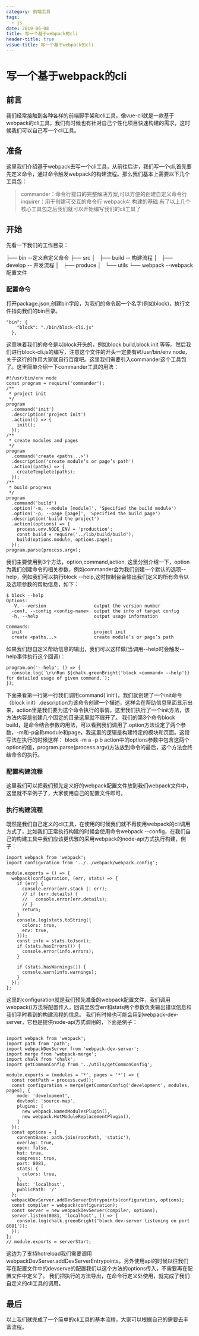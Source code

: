 ```yaml
---
category: 前端工具
tags:
  - js
date: 2019-06-08
title: 写一个基于webpack的cli
header-title: true
vssue-title: 写一个基于webpack的cli
---
```

# 写一个基于webpack的cli

## 前言
我们经常接触到各种各样的前端脚手架和cli工具，像vue-cli就是一款基于webpack的cli工具，我们有时候也有针对自己个性化项目快速构建的需求，这时候我们可以自己写一个cli工具。
## 准备
这里我们介绍基于webpack去写一个cli工具，从前往后讲，我们写一个cli,首先要先定义命令，通过命令触发webpack的构建流程。那么我们基本上需要以下几个工具包：
> commander：命令行接口的完整解决方案,可以方便的创建自定义命令行
inquirer：用于创建可交互的命令行
webpack4: 构建的基础
有了以上几个核心工具包之后我们就可以开始编写我们的cli工具了
## 开始
先看一下我们的工作目录：

├── bin   --定义自定义命令
├── src
│   ├── build   -- 构建流程
│   ├── develop  -- 开发流程
│   ├── produce
│   └── utils
└── webpack  --webpack配置文件
### 配置命令
打开package.json,创建bin字段，为我们的命令起一个名字(例如block)，执行文件指向我们的bin目录。
```
"bin": {
    "block": "./bin/block-cli.js"
  },
```
这意味着我们的命令是以block开头的，例如block build,block init 等等。然后我们进行block-cli.js的编写，注意这个文件的开头一定要有#!/usr/bin/env node，关于这行的作用大家就自行百度吧。这里我们需要引入commander这个工具包了。这里简单介绍一下commander工具的用法：
```
#!/usr/bin/env node
const program = require('commander');
/**
 * project init
 */
program
  .command('init')
  .description('project init')
  .action(() => {
    init();
  });
/**
 * create modules and pages
 */
program
  .command('create <paths...>')
  .description('create module‘s or page’s path')
  .action((paths) => {
    createTemplete(paths);
  });
/**
 * build progress
 */
program
  .command('build')
  .option('-m, --module [module]', 'Specified the build module')
  .option('-p, --page [page]', 'Specified the build page')
  .description('build the project')
  .action((options) => {
    process.env.NODE_ENV = 'production';
    const build = require('../lib/build/build');
    build(options.module, options.page);
  });
program.parse(process.argv);
```
我们主要使用到3个方法，option,command,action, 这里分别介绍一下，option为我们创建命令的相关参数，例如commander会为我们创建一个默认的选项--help，例如我们可以执行block --help,这时控制台会输出我们定义的所有命令以及选项参数的帮助信息，如下：
```
$ block --help 
Options:
  -V, --version                  output the version number
  -conf, --config <config-name>  output the info of target config
  -h, --help                     output usage information

Commands:
  init                           project init
  create <paths...>              create module‘s or page’s path

```
如果我们想自定义帮助信息的输出，我们可以这样做(当调用--help时会触发--help事件执行这个回调)：
```
program.on('--help', () => {
  console.log(`\r\nRun ${chalk.greenBright('block <command> --help')} for detailed usage of given command.`);
});
```
下面来看第一行第一行我们调用command('init')，我们就创建了一个init命令（block init）.description为该命令创建一个描述，这样会在帮助信息里面显示出来，action里是我们要为这个命令执行的事情，这里我们执行了一个init方法，该方法内容是创建几个固定的目录这里就不展开了。
我们的第3个命令block build，是命令结合参数的用法，可以看到我们调用了.option方法设定了两个参数，-m和-p全称module和page，我这里的逻辑是构建特定的模块和页面。这段写法在执行的时候这样：
block -m a -p b
action中的options参数中包含这两个option的值，program.parse(process.argv)方法放到命令的最后，这个方法会终结命令的执行。
### 配置构建流程
这里我们可以把我们预先定义好的webpack配置文件放到我们webpack文件中，这里就不举例子了，大家使用自己的配置文件即可。
### 执行构建流程
既然是我们自己定义的cli工具，在使用的时候我们就不再使用webpack的cli调用方式了，比如我们正常执行构建的时候会使用命令webpack --config，在我们自己的构建工具中我们应该更优雅的采用webpack的node-api方式执行构建，例子：
```
import webpack from 'webpack';
import configuration from '../../webpack/webpack.config';

module.exports = () => {
  webpack(configuration, (err, stats) => {
    if (err) {
      console.error(err.stack || err);
      // if (err.details) {
      //   console.error(err.details);
      // }
      return;
    }
    console.log(stats.toString({
      colors: true,
      env: true,
    }));
    const info = stats.toJson();
    if (stats.hasErrors()) {
      console.error(info.errors);
    }

    if (stats.hasWarnings()) {
      console.warn(info.warnings);
    }
  });
};
```
这里的configuration就是我们预先准备的webpack配置文件，我们调用webpack()方法将配置传入，回调里包含err和stats两个参数负责输出错误信息和我们平时看到的构建流程的信息。
我们有时候也可能会用到webpack-dev-server，它也是提供node-api方式调用的，下面是例子：
```

import webpack from 'webpack';
import path from 'path';
import webpackDevServer from 'webpack-dev-server';
import merge from 'webpack-merge';
import chalk from 'chalk';
import getCommonConfig from '../utils/getCommonConfig';

module.exports = (modules = '*', pages = '*') => {
  const rootPath = process.cwd();
  const configuration = merge(getCommonConfig('development', modules, pages), {
    mode: 'development',
    devtool: 'source-map',
    plugins: [
      new webpack.NamedModulesPlugin(),
      new webpack.HotModuleReplacementPlugin(),
    ]
  });
  const options = {
    contentBase: path.join(rootPath, 'static'),
    overlay: true,
    open: false,
    hot: true,
    compress: true,
    port: 8081,
    stats: {
      colors: true,
    },
    host: 'localhost',
    publicPath: '/'
  };
  webpackDevServer.addDevServerEntrypoints(configuration, options);
  const compiler = webpack(configuration);
  const server = new webpackDevServer(compiler, options);
  server.listen(8081, 'localhost', () => {
    console.log(chalk.greenBright('block dev-server listening on port 8081'));
  });
};
// module.exports = serverStart;
```
这边为了支持hotreload我们需要调用 webpackDevServer.addDevServerEntrypoints，另外使用api的时候以往我们写在配置文件中的devserve的配置我们以这个方法的options传入，不需要再在配置文件中定义了。
我们把执行的方法导出，在命令行定义处使用，就完成了我们自定义的cli工具的调用。
## 最后
以上我们就完成了一个简单的cli工具的基本流程，大家可以根据自己的需要去丰富流程。
